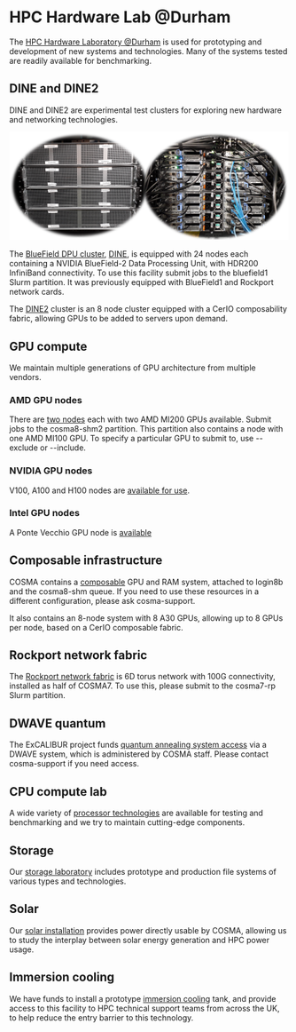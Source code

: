 # HPC Hardware Lab @Durham

The [HPC Hardware Laboratory @Durham](https://durham.readthedocs.io/en/latest/hardwarelab) is used for prototyping and development of new systems and technologies.  Many of the systems tested are readily available for benchmarking.

## DINE and DINE2

DINE and DINE2 are experimental test clusters for exploring new hardware and networking technologies.

![DINE](images/dine.png)

The [BlueField DPU cluster](bluefield.md), [DINE](dine.md), is equipped with 24 nodes each containing a NVIDIA BlueField-2 Data Processing Unit, with HDR200 InfiniBand connectivity.  To use this facility submit jobs to the bluefield1 Slurm partition.  It was previously equipped with BlueField1 and Rockport network cards.

The [DINE2](dine.md) cluster is an 8 node cluster equipped with a CerIO composability fabric, allowing GPUs to be added to servers upon demand.

## GPU compute

We maintain multiple generations of GPU architecture from multiple vendors.

### AMD GPU nodes

There are [two nodes](amdgpu.md) each with two AMD MI200 GPUs available.  Submit jobs to the cosma8-shm2 partition.  This partition also contains a node with one AMD MI100 GPU.  To specify a particular GPU to submit to, use --exclude or --include.

### NVIDIA GPU nodes

V100, A100 and H100 nodes are [available for use](nvidiagpu.md).

### Intel GPU nodes

A Ponte Vecchio GPU node is [available](intelgpu.md)

## Composable infrastructure

COSMA contains a [composable](composable.md) GPU and RAM system, attached to login8b and the cosma8-shm queue.  If you need to use these resources in a different configuration, please ask cosma-support.

It also contains an 8-node system with 8 A30 GPUs, allowing up to 8 GPUs per node, based on a CerIO composable fabric.

## Rockport network fabric

The [Rockport network fabric](rockport.md) is 6D torus network with 100G connectivity, installed as half of COSMA7.  To use this, please submit to the cosma7-rp Slurm partition.

## DWAVE quantum

The ExCALIBUR project funds [quantum annealing system access](quantum.md) via a DWAVE system, which is administered by COSMA staff.  Please contact cosma-support if you need access. 

## CPU compute lab

A wide variety of [processor technologies](cpucomputelab.md) are available for testing and benchmarking and we try to maintain cutting-edge components.

## Storage

Our [storage laboratory](storagelab.md) includes prototype and production file systems of various types and technologies.

## Solar

Our [solar installation](environmental.md#solar-panels) provides power directly usable by COSMA, allowing us to study the interplay between solar energy generation and HPC power usage.

## Immersion cooling

We have funds to install a prototype [immersion cooling](immersion.md) tank, and provide access to this facility to HPC technical support teams from across the UK, to help reduce the entry barrier to this technology.
